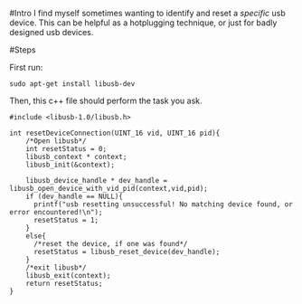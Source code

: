 #Intro
I find myself sometimes wanting to identify and reset a *specific* usb device. 
This can be helpful as a hotplugging technique, or just for badly designed usb devices.

#Steps

First run:

```
sudo apt-get install libusb-dev
```

Then, this c++ file should perform the task you ask.
```
#include <libusb-1.0/libusb.h>

int resetDeviceConnection(UINT_16 vid, UINT_16 pid){
    /*Open libusb*/
    int resetStatus = 0;
    libusb_context * context;
    libusb_init(&context);
    
    libusb_device_handle * dev_handle = libusb_open_device_with_vid_pid(context,vid,pid);
    if (dev_handle == NULL){
      printf("usb resetting unsuccessful! No matching device found, or error encountered!\n");
      resetStatus = 1;
    }
    else{
      /*reset the device, if one was found*/
      resetStatus = libusb_reset_device(dev_handle);
    }
    /*exit libusb*/
    libusb_exit(context);
    return resetStatus;
}
```

